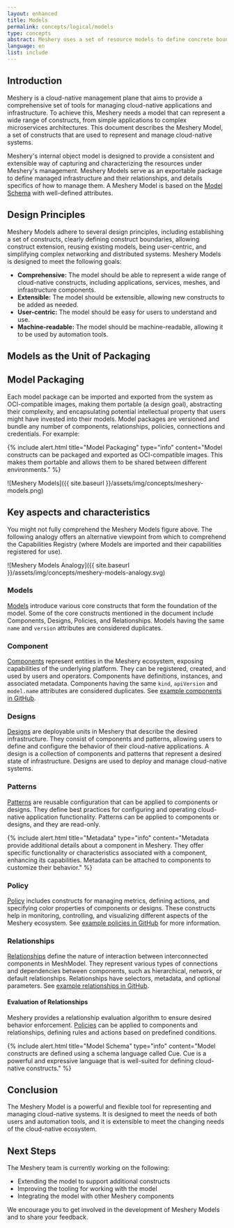 ```yaml
---
layout: enhanced
title: Models
permalink: concepts/logical/models
type: concepts
abstract: Meshery uses a set of resource models to define concrete boundaries to ensure extensible and sustainable management.
language: en
list: include
---
```


## Introduction

Meshery is a cloud-native management plane that aims to provide a comprehensive set of tools for managing cloud-native applications and infrastructure. To achieve this, Meshery needs a model that can represent a wide range of constructs, from simple applications to complex microservices architectures. This document describes the Meshery Model, a set of constructs that are used to represent and manage cloud-native systems.

Meshery's internal object model is designed to provide a consistent and extensible way of capturing and characterizing the resources under Meshery's management. Meshery Models serve as an exportable package to define managed infrastructure and their relationships, and details specifics of how to manage them. A Meshery Model is based on the [Model Schema](https://github.com/meshery/schemas/blob/master/openapi/schemas/meshmodels.yml) with well-defined attributes. 

## Design Principles

Meshery Models adhere to several design principles, including establishing a set of constructs, clearly defining construct boundaries, allowing construct extension, reusing existing models, being user-centric, and simplifying complex networking and distributed systems. Meshery Models is designed to meet the following goals:

* **Comprehensive:** The model should be able to represent a wide range of cloud-native constructs, including applications, services, meshes, and infrastructure components.
* **Extensible:** The model should be extensible, allowing new constructs to be added as needed.
* **User-centric:** The model should be easy for users to understand and use.
* **Machine-readable:** The model should be machine-readable, allowing it to be used by automation tools.

## Models as the Unit of Packaging

## Model Packaging

Each model package can be imported and exported from the system as OCI-compatible images, making them portable (a design goal), abstracting their complexity, and encapsulating potential intellectual property that users might have invested into their models. Model packages are versioned and bundle any number of components, relationships, policies, connections and credentials. For example:

{% include alert.html title="Model Packaging" type="info" content="Model constructs can be packaged and exported as OCI-compatible images. This makes them portable and allows them to be shared between different environments." %}

![Meshery Models]({{ site.baseurl }}/assets/img/concepts/meshery-models.png)

## Key aspects and characteristics

You might not fully comprehend the Meshery Models figure above. The following analogy offers an alternative viewpoint from which to comprehend the Capabilities Registry (where Models are imported and their capabilities registered for use).  

![Meshery Models Analogy]({{ site.baseurl }}/assets/img/concepts/meshery-models-analogy.svg)

### Models

[Models](https://github.com/meshery/meshery/tree/master/server/meshmodel) introduce various core constructs that form the foundation of the model. Some of the core constructs mentioned in the document include Components, Designs, Policies, and Relationships. Models having the same `name` and `version` attributes are considered duplicates.

### Component

[Components](components) represent entities in the Meshery ecosystem, exposing capabilities of the underlying platform. They can be registered, created, and used by users and operators. Components have definitions, instances, and associated metadata. Components having the same `kind`, `apiVersion` and `model.name` attributes are considered duplicates. See [example components in GitHub](https://github.com/meshery/meshery/tree/master/server/meshmodel/kubernetes/components).

### Designs

[Designs](designs) are deployable units in Meshery that describe the desired infrastructure. They consist of components and patterns, allowing users to define and configure the behavior of their cloud-native applications. A design is a collection of components and patterns that represent a desired state of infrastructure. Designs are used to deploy and manage cloud-native systems.

### Patterns

[Patterns](patterns) are reusable configuration that can be applied to components or designs. They define best practices for configuring and operating cloud-native application functionality. Patterns can be applied to components or designs, and they are read-only.

{% include alert.html title="Metadata" type="info" content="Metadata provide additional details about a component in Meshery. They offer specific functionality or characteristics associated with a component, enhancing its capabilities. Metadata can be attached to components to customize their behavior." %}

### Policy

[Policy](policy) includes constructs for managing metrics, defining actions, and specifying color properties of components or designs. These constructs help in monitoring, controlling, and visualizing different aspects of the Meshery ecosystem. See [example policies in GitHub](https://github.com/meshery/meshery/tree/master/server/meshmodel/kubernetes/policies) for more information.

### Relationships

[Relationships](relationships) define the nature of interaction between interconnected components in MeshModel. They represent various types of connections and dependencies between components, such as hierarchical, network, or default relationships. Relationships have selectors, metadata, and optional parameters. See [example relationships in GitHub](https://github.com/meshery/meshery/tree/master/server/meshmodel/kubernetes/relationships).

#### Evaluation of Relationships

Meshery provides a relationship evaluation algorithm to ensure desired behavior enforcement. [Policies](policies) can be applied to components and relationships, defining rules and actions based on predefined conditions.

{% include alert.html title="Model Schema" type="info" content="Model constructs are defined using a schema language called Cue. Cue is a powerful and expressive language that is well-suited for defining cloud-native constructs." %}

## Conclusion

The Meshery Model is a powerful and flexible tool for representing and managing cloud-native systems. It is designed to meet the needs of both users and automation tools, and it is extensible to meet the changing needs of the cloud-native ecosystem.

## Next Steps

The Meshery team is currently working on the following:

* Extending the model to support additional constructs
* Improving the tooling for working with the model
* Integrating the model with other Meshery components

We encourage you to get involved in the development of Meshery Models and to share your feedback.
